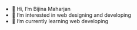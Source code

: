- 👋 Hi, I’m Bijina Maharjan
- 👀 I’m interested in web designing and developing
- 🌱 I’m currently learning web developing
